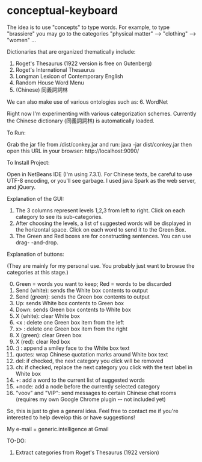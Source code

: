 conceptual-keyboard
===================

The idea is to use "concepts" to type words.  For example, to type "brassiere"
you may go to the categories "physical matter" --> "clothing" --> "women" ...

Dictionaries that are organized thematically include:
1. Roget's Thesaurus (1922 version is free on Gutenberg)
2. Roget's International Thesaurus
3. Longman Lexicon of Contemporary English
4. Random House Word Menu
5. (Chinese) 同義詞詞林

We can also make use of various ontologies such as:
6. WordNet

Right now I'm experimenting with various categorization schemes.
Currently the Chinese dictionary (同義詞詞林) is automatically loaded.

To Run:

Grab the jar file from /dist/conkey.jar and run:
    java -jar dist/conkey.jar
then open this URL in your browser:
    http://localhost:9090/

To Install Project:

Open in NetBeans IDE (I'm using 7.3.1).
For Chinese texts, be careful to use UTF-8 encoding, or you'll see garbage.
I used java Spark as the web server, and jQuery.

Explanation of the GUI:

1. The 3 columns represent levels 1,2,3 from left to right.  Click on each
   category to see its sub-categories.
2. After choosing the levels, a list of suggested words will be displayed in
   the horizontal space.  Click on each word to send it to the Green Box.
3. The Green and Red boxes are for constructing sentences.  You can use drag-
   -and-drop.

Explanation of buttons:

(They are mainly for my personal use.  You probably just want to browse the
categories at this stage.)

0. Green = words you want to keep;
   Red = words to be discarded
1. Send (white): sends the White box contents to output
2. Send (green): sends the Green box contents to output
3. Up: sends White box contents to Green box
4. Down: sends Green box contents to White box
5. X (white): clear White box
6. <x : delete one Green box item from the left
7. x> : delete one Green box item from the right
8. X (green): clear Green box
9. X (red): clear Red box
10. :) : append a smiley face to the White box text
11. quotes: wrap Chinese quotation marks around White box text
12. del: if checked, the next category you click will be removed
13. ch:  if checked, replace the next category you click with the text label
         in White box
14. +: add a word to the current list of suggested words
15. +node: add a node before the currently selected category
16. "voov" and "VIP":  send messages to certain Chinese chat rooms (requires
    my own Google Chrome plugin -- not included yet)

So, this is just to give a general idea.  Feel free to contact me if you're
interested to help develop this or have suggestions!

My e-mail = generic.intelligence at Gmail

TO-DO:
1. Extract categories from Roget's Thesaurus (1922 version)
